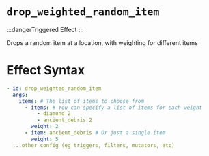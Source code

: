 # `drop_weighted_random_item`
:::dangerTriggered Effect
:::

Drops a random item at a location, with weighting for different items

# Effect Syntax
```yaml
- id: drop_weighted_random_item
  args:
    items: # The list of items to choose from
      - items: # You can specify a list of items for each weight
          - diamond 2
          - ancient_debris 2
        weight: 2
      - item: ancient_debris # Or just a single item
        weight: 5
  ...other config (eg triggers, filters, mutators, etc)
```
